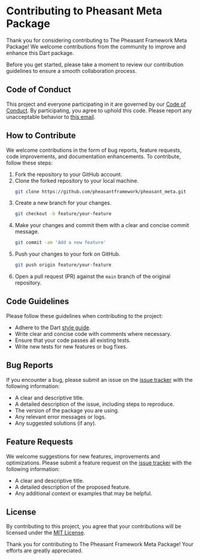 # Contributing to Pheasant Meta Package

Thank you for considering contributing to The Pheasant Framework Meta Package! We welcome contributions from the community to improve and enhance this Dart package.

Before you get started, please take a moment to review our contribution guidelines to ensure a smooth collaboration process.

## Code of Conduct

This project and everyone participating in it are governed by our [Code of Conduct](CODE_OF_CONDUCT.md). By participating, you agree to uphold this code. Please report any unacceptable behavior to [this email](raven@tech.nugegroup.com).

## How to Contribute

We welcome contributions in the form of bug reports, feature requests, code improvements, and documentation enhancements. To contribute, follow these steps:

1. Fork the repository to your GitHub account.
2. Clone the forked repository to your local machine.
   ```bash
   git clone https://github.com/pheasantframework/pheasant_meta.git
   ```
3. Create a new branch for your changes.
   ```bash
   git checkout -b feature/your-feature
   ```
4. Make your changes and commit them with a clear and concise commit message.
   ```bash
   git commit -am 'Add a new feature'
   ```
5. Push your changes to your fork on GitHub.
   ```bash
   git push origin feature/your-feature
   ```
6. Open a pull request (PR) against the `main` branch of the original repository.

## Code Guidelines

Please follow these guidelines when contributing to the project:

- Adhere to the Dart [style guide](https://dart.dev/guides/language/effective-dart/style).
- Write clear and concise code with comments where necessary.
- Ensure that your code passes all existing tests.
- Write new tests for new features or bug fixes.

## Bug Reports

If you encounter a bug, please submit an issue on the [issue tracker](https://github.com/pheasantframework/pheasant_meta/issues) with the following information:

- A clear and descriptive title.
- A detailed description of the issue, including steps to reproduce.
- The version of the package you are using.
- Any relevant error messages or logs.
- Any suggested solutions (if any).

## Feature Requests

We welcome suggestions for new features, improvements and optimizations. Please submit a feature request on the [issue tracker](https://github.com/pheasantframework/pheasant_meta/issues) with the following information:

- A clear and descriptive title.
- A detailed description of the proposed feature.
- Any additional context or examples that may be helpful.

## License

By contributing to this project, you agree that your contributions will be licensed under the [MIT License](LICENSE).

Thank you for contributing to The Pheasant Framework Meta Package! Your efforts are greatly appreciated.